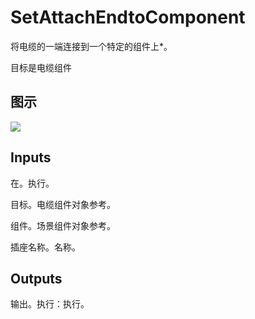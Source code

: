 # SetAttachEndtoComponent

将电缆的一端连接到一个特定的组件上*。

目标是电缆组件

## 图示

![]($-20221218-18124313.png)

## Inputs

在。执行。

目标。电缆组件对象参考。

组件。场景组件对象参考。

插座名称。名称。 

## Outputs

输出。执行：执行。
